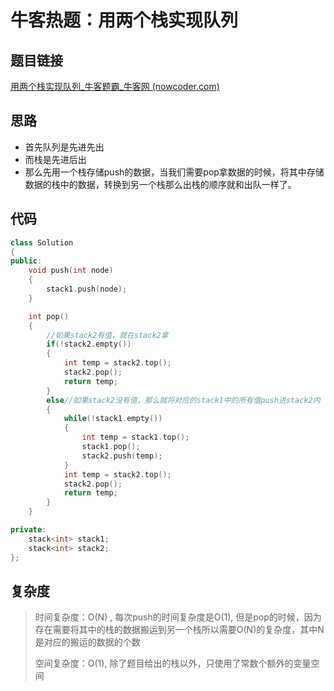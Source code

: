 # 牛客热题：用两个栈实现队列

## 题目链接

[用两个栈实现队列_牛客题霸_牛客网 (nowcoder.com)](https://www.nowcoder.com/practice/54275ddae22f475981afa2244dd448c6?tpId=295&tqId=23281&ru=/exam/oj&qru=/ta/format-top101/question-ranking&sourceUrl=%2Fexam%2Foj)

## 思路

- 首先队列是先进先出
- 而栈是先进后出
- 那么先用一个栈存储push的数据，当我们需要pop拿数据的时候，将其中存储数据的栈中的数据，转换到另一个栈那么出栈的顺序就和出队一样了。

## 代码

```cpp
class Solution
{
public:
    void push(int node) 
    {
        stack1.push(node);
    }

    int pop() 
    {
        //如果stack2有值，就在stack2拿
        if(!stack2.empty())
        {
            int temp = stack2.top();
            stack2.pop();
            return temp;
        }
        else//如果stack2没有值，那么就将对应的stack1中的所有值push进stack2内 
        {
            while(!stack1.empty())
            {
                int temp = stack1.top();
                stack1.pop();
                stack2.push(temp);
            }
            int temp = stack2.top();
            stack2.pop();
            return temp;
        }
    }

private:
    stack<int> stack1;
    stack<int> stack2;
};
```

## 复杂度

> 时间复杂度：O(N) , 每次push的时间复杂度是O(1), 但是pop的时候，因为存在需要将其中的栈的数据搬运到另一个栈所以需要O(N)的复杂度，其中N是对应的搬运的数据的个数
>
> 空间复杂度：O(1), 除了题目给出的栈以外，只使用了常数个额外的变量空间